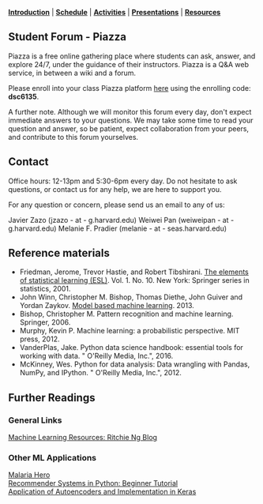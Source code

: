 [**Introduction**](https://melaniefp.github.io/intro_to_ML_DSC6135/) | [**Schedule**](schedule.html) | [**Activities**](activities.html) | [**Presentations**](papers/presentations.html) | [**Resources**](references.html)

## Student Forum - Piazza

Piazza is a free online gathering place where students can ask, answer, and explore 24/7, under the guidance of their instructors. Piazza is a Q&A web service, in between a wiki and a forum.

Please enroll into your class Piazza platform [here](http://piazza.com/university_of_rwanda/summer2019/dsc6135) using the enrolling code: **dsc6135**.

A further note. Although we will monitor this forum every day, don't expect immediate answers to your questions. We may take some time to read your question and answer, so be patient, expect collaboration from your peers, and contribute to this forum yourselves.

## Contact

Office hours: 12-13pm and 5:30-6pm every day.
Do not hesitate to ask questions, or contact us for any help, we are here to support you.

For any question or concern, please send us an email to any of us:

Javier Zazo (jzazo - at - g.harvard.edu)
Weiwei Pan (weiweipan - at - g.harvard.edu)
Melanie F. Pradier (melanie - at - seas.harvard.edu)


## Reference materials

- Friedman, Jerome, Trevor Hastie, and Robert Tibshirani. [The elements of statistical learning (ESL)](https://web.stanford.edu/~hastie/ElemStatLearn/). Vol. 1. No. 10. New York: Springer series in statistics, 2001.
- John Winn, Christopher M. Bishop, Thomas Diethe, John Guiver and Yordan Zaykov. [Model based machine learning](http://www.mbmlbook.com). 2013.
- Bishop, Christopher M. Pattern recognition and machine learning. Springer, 2006.
- Murphy, Kevin P. Machine learning: a probabilistic perspective. MIT press, 2012.
- VanderPlas, Jake. Python data science handbook: essential tools for working with data. " O'Reilly Media, Inc.", 2016.
- McKinney, Wes. Python for data analysis: Data wrangling with Pandas, NumPy, and IPython. " O'Reilly Media, Inc.", 2012.


## Further Readings

### General Links
[Machine Learning Resources: Ritchie Ng Blog](https://www.ritchieng.com/machine-learning-resources/)


### Other ML Applications

[Malaria Hero](https://blog.insightdatascience.com/https-blog-insightdatascience-com-malaria-hero-a47d3d5fc4bb)<br>
[Recommender Systems in Python: Beginner Tutorial](https://www.datacamp.com/community/tutorials/recommender-systems-python)<br>
[Application of Autoencoders and Implementation in Keras](https://www.datacamp.com/community/tutorials/autoencoder-keras-tutorial)<br>
